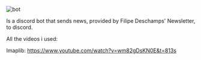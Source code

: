 ![bot](https://img.shields.io/badge/DESCHAMPS-BOT-brightgreen)

Is a discord bot that sends news, provided by Filipe Deschamps' Newsletter, to discord.

All the videos i used:
       
  Imaplib: 
  https://www.youtube.com/watch?v=wm82gDsKN0E&t=813s
